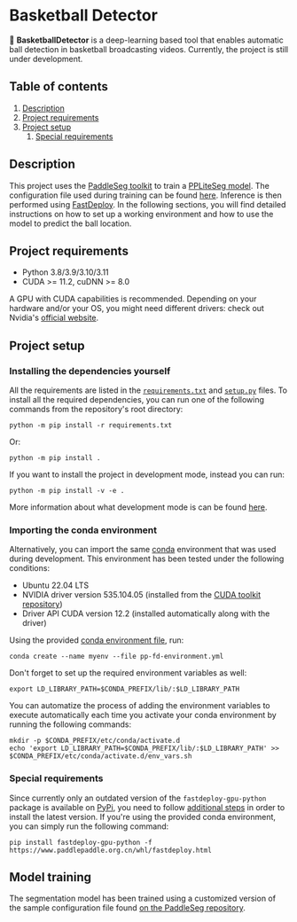 # Basketball Detector

:basketball: **BasketballDetector** is a deep-learning based tool that enables automatic
ball detection in basketball broadcasting videos.
Currently, the project is still under development.

## Table of contents

1. [Description](#description)
2. [Project requirements](#project-requirements)
3. [Project setup](#project-setup)
   1. [Special requirements](#special-requirements) 

## Description

This project uses the 
[PaddleSeg toolkit](https://github.com/PaddlePaddle/PaddleSeg)
to train a [PPLiteSeg model](https://github.com/PaddlePaddle/PaddleSeg/tree/release/2.8/configs/pp_liteseg).
The configuration file used during training can be found 
[here](basketballdetector/config/basketball_detector_pp_liteseg.yml).
Inference is then performed using 
[FastDeploy](https://github.com/PaddlePaddle/FastDeploy).
In the following sections, you will find detailed instructions on how to set up
a working environment and how to use the model to predict the ball location.

## Project requirements

- Python 3.8/3.9/3.10/3.11
- CUDA >= 11.2, cuDNN >= 8.0

A GPU with CUDA capabilities is recommended. Depending on your hardware and/or your OS,
you might need different drivers: check out Nvidia's
[official website](https://www.nvidia.com/Download/index.aspx?lang=en-us).

## Project setup

### Installing the dependencies yourself

All the requirements are listed in the 
[`requirements.txt`](requirements.txt) and [`setup.py`](setup.py) files.
To install all the required dependencies,
you can run one of the following commands from the repository's root directory:
```shell
python -m pip install -r requirements.txt
```
Or: 
```shell
python -m pip install .
```

If you want to install the project in development mode, instead you can run:
```shell
python -m pip install -v -e .
```
More information about what development mode is can be found 
[here](https://setuptools.pypa.io/en/latest/userguide/development_mode.html).

### Importing the conda environment

Alternatively, you can import the same
[conda](https://docs.conda.io/projects/conda/en/latest/index.html) 
environment that was used during development.
This environment has been tested under the following conditions:
- Ubuntu 22.04 LTS
- NVIDIA driver version 535.104.05 (installed from the
[CUDA toolkit repository](https://developer.nvidia.com/cuda-12-0-1-download-archive?target_os=Linux&target_arch=x86_64&Distribution=Ubuntu&target_version=22.04&target_type=deb_network))
- Driver API CUDA version 12.2 (installed automatically along with the driver)

Using the provided [conda environment file](conda/pp-fd-environment.yml), run:
```shell
conda create --name myenv --file pp-fd-environment.yml
```

Don't forget to set up the required environment variables as well:
```shell
export LD_LIBRARY_PATH=$CONDA_PREFIX/lib/:$LD_LIBRARY_PATH
```

You can automatize the process of adding the environment variables
to execute automatically each time you activate your
conda environment by running the following commands:
```shell
mkdir -p $CONDA_PREFIX/etc/conda/activate.d
echo 'export LD_LIBRARY_PATH=$CONDA_PREFIX/lib/:$LD_LIBRARY_PATH' >> $CONDA_PREFIX/etc/conda/activate.d/env_vars.sh
```

### Special requirements

Since currently only an outdated version of the `fastdeploy-gpu-python` package
is available on [PyPi](https://pypi.org/project/fastdeploy-gpu-python/), you need to
follow [additional steps](https://github.com/PaddlePaddle/FastDeploy#-install-fastdeploy-sdk-with-both-cpu-and-gpu-support)
in order to install the latest version. 
If you're using the provided conda environment, you can simply run the following command:
```shell
pip install fastdeploy-gpu-python -f https://www.paddlepaddle.org.cn/whl/fastdeploy.html
```

## Model training

The segmentation model has been trained using a customized version of the sample
configuration file found 
[on the PaddleSeg repository](https://github.com/PaddlePaddle/PaddleSeg/blob/release/2.8/configs/pp_liteseg/pp_liteseg_stdc1_cityscapes_1024x512_scale1.0_160k.yml).

